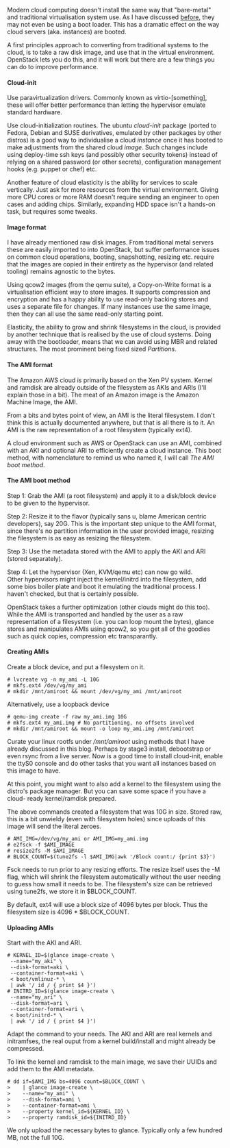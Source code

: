 Modern cloud computing doesn't install the same way that "bare-metal" and
traditional virtualisation system use. As I have discussed
[before](http://bencord0.wordpress.com/2013/05/02/core/), they may not even be
using a boot loader. This has a dramatic effect on the way cloud servers (aka.
instances) are booted.

A first principles approach to converting from traditional systems to the
cloud, is to take a raw disk image, and use that in the virtual environment.
OpenStack lets you do this, and it will work but there are a few things you
can do to improve performance.  

#### Cloud-init

Use paravirtualization drivers. Commonly known as virtio-[something], these
will offer better performance than letting the hypervisor emulate standard
hardware.

Use cloud-initialization routines. The ubuntu _cloud-init_ package (ported to
Fedora, Debian and SUSE derivatives, emulated by other packages by other
distros) is a good way to individualise a cloud _instance_ once it has booted
to make adjustments from the shared cloud _image_. Such changes include using
deploy-time ssh keys (and possibly other security tokens) instead of relying
on a shared password (or other secrets), configuration management hooks (e.g.
puppet or chef) etc.

Another feature of cloud elasticity is the ability for services to scale
vertically. Just ask for more resources from the virtual environment. Giving
more CPU cores or more RAM doesn't require sending an engineer to open cases
and adding chips. Similarly, expanding HDD space isn't a hands-on task, but
requires some tweaks.  

#### Image format

I have already mentioned raw disk images. From traditional metal servers these
are easily imported to into OpenStack, but suffer performance issues on common
cloud operations, booting, snapshotting, resizing etc. require that the images
are copied in their entirety as the hypervisor (and related tooling) remains
agnostic to the bytes.

Using qcow2 images (from the qemu suite), a Copy-on-Write format is a
virtualisation efficient way to store images. It supports compression and
encryption and has a happy ability to use read-only backing stores and uses a
separate file for changes. If many instances use the same image, then they can
all use the same read-only starting point.

Elasticity, the ability to grow and shrink filesystems in the cloud, is
provided by another technique that is realised by the use of cloud systems.
Doing away with the bootloader, means that we can avoid using MBR and related
structures. The most prominent being fixed sized _Partitions_.  

#### The AMI format

The Amazon AWS cloud is primarily based on the Xen PV system. Kernel and
ramdisk are already outside of the filesystem as AKIs and ARIs (I'll explain
those in a bit). The meat of an Amazon image is the Amazon Machine Image, the
AMI.

From a bits and bytes point of view, an AMI is the literal filesystem. I don't
think this is actually documented anywhere, but that is all there is to it. An
AMI is the raw representation of a root filesystem (typically ext4).

A cloud environment such as AWS or OpenStack can use an AMI, combined with an
AKI and optional ARI to efficiently create a cloud instance. This boot method,
with nomenclature to remind us who named it, I will call _The AMI boot
method_.  

#### The AMI boot method

  
Step 1: Grab the AMI (a root filesystem) and apply it to a disk/block device
to be given to the hypervisor.

Step 2: Resize it to the flavor (typically sans u, blame American centric
developers), say 20G. This is the important step unique to the AMI format,
since there's no partition information in the user provided image, resizing
the filesystem is as easy as resizing the filesystem.

Step 3: Use the metadata stored with the AMI to apply the AKI and ARI (stored
separately).

Step 4: Let the hypervisor (Xen, KVM/qemu etc) can now go wild.  
Other hypervisors might inject the kernel/initrd into the filesystem, add some
bios boiler plate and boot it emulating the traditional process. I haven't
checked, but that is certainly possible.

OpenStack takes a further optimization (other clouds might do this too). While
the AMI is transported and handled by the user as a raw representation of a
filesystem (i.e. you can loop mount the bytes), glance stores and manipulates
AMIs using qcow2, so you get all of the goodies such as quick copies,
compression etc transparantly.  

#### Creating AMIs

Create a block device, and put a filesystem on it.  

    # lvcreate vg -n my_ami -L 10G  
    # mkfs.ext4 /dev/vg/my_ami  
    # mkdir /mnt/amiroot && mount /dev/vg/my_ami /mnt/amiroot

Alternatively, use a loopback device  

    # qemu-img create -f raw my_ami.img 10G  
    # mkfs.ext4 my_ami.img # No partitioning, no offsets involved  
    # mkdir /mnt/amiroot && mount -o loop my_ami.img /mnt/amiroot

Curate your linux rootfs under _/mnt/amiroot_ using methods that I have
already discussed in this blog. Perhaps by stage3 install, debootstrap or even
rsync from a live server. Now is a good time to install cloud-init, enable the
ttyS0 console and do other tasks that you want all instances based on this
image to have.

At this point, you might want to also add a kernel to the filesystem using the
distro's package manager. But you can save some space if you have a cloud-
ready kernel/ramdisk prepared.

The above commands created a filesystem that was 10G in size. Stored raw, this
is a bit unwieldy (even with filesystem holes) since uploads of this image
will send the literal zeroes.  

    # AMI_IMG=/dev/vg/my_ami or AMI_IMG=my_ami.img  
    # e2fsck -f $AMI_IMAGE  
    # resize2fs -M $AMI_IMAGE  
    # BLOCK_COUNT=$(tune2fs -l $AMI_IMG|awk '/Block count:/ {print $3}')

Fsck needs to run prior to any resizing efforts. The resize itself uses the -M
flag, which will shrink the filesystem automatically without the user needing
to guess how small it needs to be. The filesystem's size can be retrieved
using tune2fs, we store it in $BLOCK_COUNT.

By default, ext4 will use a block size of 4096 bytes per block. Thus the
filesystem size is 4096 * $BLOCK_COUNT.  

#### Uploading AMIs

Start with the AKI and ARI.  

    # KERNEL_ID=$(glance image-create \  
     --name="my_aki" \  
     --disk-format=aki \  
     --container-format=aki \  
     < boot/vmlinuz-* \  
     | awk '/ id / { print $4 }')  
    # INITRD_ID=$(glance image-create \  
     --name="my_ari" \  
     --disk-format=ari \  
     --container-format=ari \  
     < boot/initrd-* \  
     | awk '/ id / { print $4 }')

Adapt the command to your needs. The AKI and ARI are real kernels and
initramfses, the real ouput from a kernel build/install and might already be
compressed.

To link the kernel and ramdisk to the main image, we save their UUIDs and add
them to the AMI metadata.  

    # dd if=$AMI_IMG bs=4096 count=$BLOCK_COUNT \  
    >    | glance image-create \  
    >    --name="my_ami" \  
    >    --disk-format=ami \  
    >    --container-format=ami \  
    >    --property kernel_id=${KERNEL_ID} \  
    >    --property ramdisk_id=${INITRD_ID}

We only upload the necessary bytes to glance. Typically only a few hundred MB,
not the full 10G.  